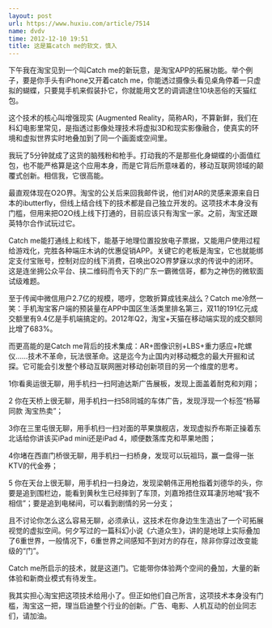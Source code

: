 ```yaml
---
layout: post
url: https://www.huxiu.com/article/7514
name: dvdv
time: 2012-12-10 19:51
title: 这是篇catch me的软文，慎入
---
```

下午我在淘宝见到一个叫Catch me的新玩意，是淘宝APP的拓展功能。举个例子，要是你手头有iPhone又开着catch me，你能透过摄像头看见桌角停着一只虚拟的蝴蝶，只要晃手机来假装扑它，你就能用文艺的调调逮住10块恶俗的天猫红包。

这个技术的核心叫增强现实 (Augmented Reality，简称AR)，不算新鲜，我们在科幻电影里常见，是指透过影像处理技术将虚拟3D和现实影像融合，使真实的环境和虚拟世界实时地叠加到了同一个画面或空间里。

我玩了5分钟就成了这货的脑残粉和枪手。打动我的不是那些化身蝴蝶的小面值红包，也不能严格算是这个应用本身，而是它背后所意味着的，移动互联网领域的颠覆式创新。相信我，它很高能。

最直观体现在O2O界。淘宝的公关后来回我邮件说，他们对AR的灵感来源来自日本的ibutterfly，但线上结合线下的技术都是自己独立开发的。这项技术本身没有门槛，但用来把O2O线上线下打通的，目前应该只有淘宝一家。之前，淘宝还跟英特尔合作试玩过它。

Catch me能打通线上和线下，能基于地理位置投放电子票据，又能用户使用过程给游戏化，完胜各种端庄木讷的优惠促销APP。关键它的老板是淘宝，它也就能绑定支付宝账号，控制对应的线下消费，召唤出O2O界梦寐以求的传说中的闭环。这是连坐拥公众平台、挟二维码而令天下的广东一霸微信哥，都为之神伤的微软面试级难题。

至于传闻中微信用户2.7亿的规模，嗯哼，您敢折算成钱来战么？Catch me冷然一笑：手机淘宝客户端的预装量在APP中国区生活类里排名第三，双11的191亿元成交额里有9.4亿是手机端搞定的。2012年Q2，淘宝+天猫在移动端实现的成交额同比增了683%。

而更高能的是Catch me背后的技术集成：AR+图像识别+LBS+重力感应+陀螺仪……技术不革命，玩法很革命。这是迄今为止国内对移动概念的最大开掘和试探。它可能会引发整个移动互联网圈对移动创新项目的另一个维度的思考。

1你看奥运很无聊，用手机扫一扫阿迪达斯广告展板，发现上面盖着耐克和刘翔；

2 你在天桥上很无聊，用手机扫一扫58同城的车体广告，发现浮现一个标签“杨幂同款 淘宝热卖”；

3你在三里屯很无聊，用手机扫一扫对面的苹果旗舰店，发现虚拟乔布斯正操着东北话给你讲该买iPad mini还是iPad 4，顺便数落库克和苹果地图；

4你堵在西直门桥很无聊，用手机扫一扫桥身，发现可以玩祖玛，赢一盘得一张KTV的代金券；

5 你在天台上很无聊，用手机扫一扫身边，发现梁朝伟正用枪指着刘德华的头，你要是追到围栏边，能看到黄秋生已经摔到了车顶，刘嘉玲捂住双耳凄厉地喊“我不相信”；要是追到电梯间，可以看到剧情的另一分支；

且不讨论你怎么这么容易无聊，必须承认，这技术在你身边生生造出了一个可拓展视觉的虚拟空间。何夕写过的一篇科幻小说《六道众生》，讲的是地球上实际叠加了6重世界，一般情况下，6重世界之间感知不到对方的存在，除非你穿过改变能级的“门”。

Catch me所启示的技术，就是这道门。它能带你体验两个空间的叠加，大量的新体验和新商业模式有待发生。

我其实担心淘宝把这项技术给用小了。但正如他们自己所言，这项技术本身没有门槛，淘宝这一把，理当启迪整个行业的创新。广告、电影、人机互动的创业同志们，请加油。

